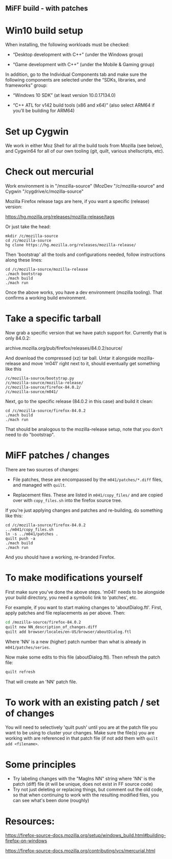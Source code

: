 
## MiFF build - with patches


# Win10 build setup

When installing, the following workloads must be checked:

* “Desktop development with C++” (under the Windows group)

* “Game development with C++” (under the Mobile & Gaming group)

In addition, go to the Individual Components tab and make sure the
following components are selected under the “SDKs, libraries, and
frameworks” group:

* “Windows 10 SDK” (at least version 10.0.17134.0)

* “C++ ATL for v142 build tools (x86 and x64)” (also select ARM64 if
  you’ll be building for ARM64)


# Set up Cygwin

We work in either Moz Shell for all the build tools from Mozilla (see
below), and Cygwin64 for all of our own tooling (git, quilt, various
shellscripts, etc).

# Check out mercurial

Work environment is in "/mozilla-source" (MozDev "/c/mozilla-source"
and Cygwin "/cygdrive/c/mozilla-source"

Mozilla Firefox release tags are here, if you want a specific
(release) version:

https://hg.mozilla.org/releases/mozilla-release/tags

Or just take the head:

```
mkdir /c/mozilla-source
cd /c/mozilla-source
hg clone https://hg.mozilla.org/releases/mozilla-release/
```

Then 'bootstrap' all the tools and configurations needed, follow
instructions along these lines:

```shell
cd /c/mozilla-source/mozilla-release
./mach bootstrap
./mach build
./mach run
```

Once the above works, you have a dev environment (mozilla
tooling). That confirms a working build environment.

# Take a specific tarball

Now grab a specific version that we have patch support for.  Currently
that is only 84.0.2:

archive.mozilla.org/pub/firefox/releases/84.0.2/source/

And download the compressed (xz) tar ball.  Untar it alongside
mozilla-release and move 'm041' right next to it, should eventually
get something like this

```
/c/mozilla-source/bootstrap.py
/c/mozilla-source/mozilla-release/
/c/mozilla-source/firefox-84.0.2/
/c/mozilla-source/m041/
```

Next, go to the specific release (84.0.2 in this case) and build it
clean:

```
cd /c/mozilla-source/firefox-84.0.2
./mach build
./mach run
```

That should be analogous to the mozilla-release setup, note that you
don't need to do "bootstrap".

# MiFF patches / changes

There are two sources of changes:

* File patches, these are encompassed by the `m041/patches/*.diff`
  files, and managed with `quilt`.

* Replacement files.  These are listed in `m041/copy_files/` and are
  copied over with `copy_files.sh` into the firefox source tree.

If you're just applying changes and patches and re-building, do
something like this:

```
cd /c/mozilla-source/firefox-84.0.2
../m041/copy_files.sh
ln -s ../m041/patches .
quilt push -a
./mach build
./mach run
```

And you should have a working, re-branded Firefox.

# To make modifications yourself

First make sure you've done the above steps. 'm041' needs to be
alongside your build directory, you need a symbolic link to 'patches',
etc.

For example, if you want to start making changes to 'aboutDialog.ftl'.
First, apply patches and file replacements as per above. Then:

```bash
cd /mozilla-source/firefox-84.0.2
quilt new NN_description_of_changes.diff
quilt add browser/locales/en-US/browser/aboutDialog.ftl 
```

Where 'NN' is a new (higher) patch number than what is already in
`m041/patches/series`.

Now make some edits to this file (aboutDialog.ftl). Then refresh the patch file:

```bash
quilt refresh
```

That will create an 'NN' patch file.

# To work with an existing patch / set of changes

You will need to selectively 'quilt push' until you are at the patch
file you want to be using to cluster your changes.  Make sure the
file(s) you are working with are referenced in that patch file (if not
add them with `quilt add <filename>`.


# Some principles

* Try labeling changes with the "MagIns NN" string
  where 'NN' is the patch (diff) file
  (it will be unique, does not exist in FF source code)
* Try not just deleting or replacing things, but comment out the
  old code, so that when continuing to work with the resulting
  modified files, you can see what's been done (roughly)



# Resources:

https://firefox-source-docs.mozilla.org/setup/windows_build.html#building-firefox-on-windows

https://firefox-source-docs.mozilla.org/contributing/vcs/mercurial.html


